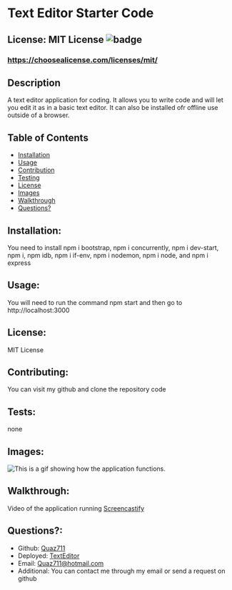 # Text Editor Starter Code

  ## License: MIT License ![badge](https://img.shields.io/badge/license-MITLicense-orange)
  ###  https://choosealicense.com/licenses/mit/

  ## Description
  A text editor application for coding. It allows you to write code and will let you edit it as in a basic text editor. It can also be installed ofr offline use outside of a browser.

  ## Table of Contents 
  - [Installation](#installation)
  - [Usage](#usage)
  - [Contribution](#contributing)
  - [Testing](#tests)
  - [License](#license)
  - [Images](#images)
  - [Walkthrough](#walkthrough)
  - [Questions?](#questions)
    
  ## Installation:
  You need to install npm i bootstrap, npm i concurrently, npm i dev-start, npm i, npm idb, npm i if-env, npm i nodemon, npm i node, and npm i express

  ## Usage:
  You will need to run the command npm start and then go to http://localhost:3000

  ## License:
  MIT License

  ## Contributing:
  You can visit my github and clone the repository code

  ## Tests:
  none
  
  ## Images:
  ![This is a gif showing how the application functions.](./assets/images/TextEditor.gif)

  ## Walkthrough:
  Video of the application running
  [Screencastify](https://drive.google.com/file/d/1_PHPAJ7vTKMmCSDV40JWm2lxXHJ_VPTJ/view)

  ## Questions?:
  - Github: [Quaz711](https://github.com/Quaz711)
  - Deployed: [TextEditor](https://xtreme-text-editor.herokuapp.com/)
  - Email: Quaz711@hotmail.com
  - Additional: You can contact me through my email or send a request on github